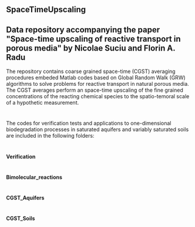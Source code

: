 ## SpaceTimeUpscaling
## Data repository accompanying the paper "Space-time upscaling of reactive transport in porous media" by Nicolae Suciu and Florin A. Radu


The repository contains coarse grained space-time (CGST) averaging procedures embeded Matlab codes based on Global Random Walk (GRW) 
algorithms to solve problems for reactive transport in natural porous media. The CGST averages perform an space-time upscaling of the fine 
grained concentrations of the reacting chemical species to the spatio-temoral scale of a hypothetic measurement.
#
The codes for verification tests and applications to one-dimensional biodegradation processes in saturated aquifers and variably saturated 
soils are included in the following folders:

#
#### Verification
#
#### Bimolecular_reactions
#
#### CGST_Aquifers
#
#### CGST_Soils
